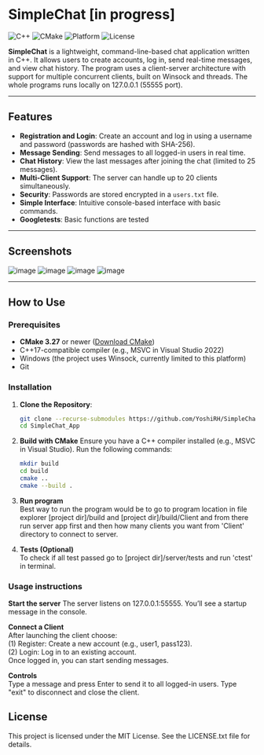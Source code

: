 # SimpleChat [in progress]

![C++](https://img.shields.io/badge/C++-17-blue.svg)
![CMake](https://img.shields.io/badge/CMake-3.27-%23008FBA)
![Platform](https://img.shields.io/badge/Platform-Windows-lightgrey.svg)
![License](https://img.shields.io/badge/License-MIT-green.svg)

**SimpleChat** is a lightweight, command-line-based chat application written in C++. It allows users to create accounts, log in, send real-time messages, and view chat history. The program uses a client-server architecture with support for multiple concurrent clients, built on Winsock and threads. The whole programs runs locally on 127.0.0.1 (55555 port).

---

## Features

- **Registration and Login**: Create an account and log in using a username and password (passwords are hashed with SHA-256).
- **Message Sending**: Send messages to all logged-in users in real time.
- **Chat History**: View the last messages after joining the chat (limited to 25 messages).
- **Multi-Client Support**: The server can handle up to 20 clients simultaneously.
- **Security**: Passwords are stored encrypted in a `users.txt` file.
- **Simple Interface**: Intuitive console-based interface with basic commands.
- **Googletests**: Basic functions are tested

---

## Screenshots
![image](https://github.com/user-attachments/assets/d4f83f2b-8b47-47ed-b7b7-b0f8b2ba2800)
![image](https://github.com/user-attachments/assets/aec73555-068a-4a4a-af26-d12ec5fecc24)
![image](https://github.com/user-attachments/assets/8dc5761c-424d-4ed2-9590-8cf86e224295)
![image](https://github.com/user-attachments/assets/cf67fd23-eb23-4af6-a9d3-d4b6eb620cd7)


---

## How to Use

### Prerequisites
- **CMake 3.27** or newer ([Download CMake](https://cmake.org/download/))
- C++17-compatible compiler (e.g., MSVC in Visual Studio 2022)
- Windows (the project uses Winsock, currently limited to this platform)
- Git 

### Installation

1. **Clone the Repository**:
   ```bash
   git clone --recurse-submodules https://github.com/YoshiRH/SimpleChat_App.git
   cd SimpleChat_App
2. **Build with CMake**
Ensure you have a C++ compiler installed (e.g., MSVC in Visual Studio).
Run the following commands:
   ```bash
   mkdir build
   cd build
   cmake ..
   cmake --build .
3. **Run program**  
Best way to run the program would be to go to program location in file explorer [project dir]/build and [project dir]/build/Client
and from there run server app first and then how many clients you want from 'Client' directory to connect to server.

4. **Tests (Optional)**     
To check if all test passed go to [project dir]/server/tests and run 'ctest' in terminal.

### Usage instructions     
**Start the server**
The server listens on 127.0.0.1:55555. You’ll see a startup message in the console.

**Connect a Client**     
After launching the client choose:     
(1) Register: Create a new account (e.g., user1, pass123).     
(2) Login: Log in to an existing account.     
Once logged in, you can start sending messages.

**Controls**   
Type a message and press Enter to send it to all logged-in users.
Type "exit" to disconnect and close the client.

## License
This project is licensed under the MIT License. See the LICENSE.txt file for details.
